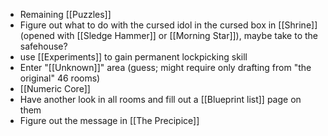 - Remaining [[Puzzles]]
- Figure out what to do with the cursed idol in the cursed box in [[Shrine]] (opened with [[Sledge Hammer]] or [[Morning Star]]), maybe take to the safehouse?
- use [[Experiments]] to gain permanent lockpicking skill
- Enter "[[Unknown]]" area (guess; might require only drafting from "the original" 46 rooms)
- [[Numeric Core]]
- Have another look in all rooms and fill out a [[Blueprint list]] page on them
- Figure out the message in [[The Precipice]]
